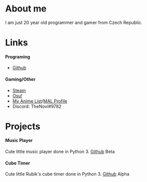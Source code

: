 # About me
 I am just 20 year old programmer and gamer from Czech Republic.

# Links
#### Programing
 - [Github](https://github.com/TheNovi)

#### Gaming/Other
 - [Steam](http://steamcommunity.com/id/TheNovi)
 - [Osu!](https://osu.ppy.sh/users/10885395)
 - [My Anime List](https://myanimelist.net/animelist/TheNovi)/[MAL Profile](https://myanimelist.net/profile/TheNovi)
 - Discord: TheNovi#9782

# Projects
#### Music Player
 Cute little music player done in Python 3.
 [Github](https://github.com/TheNovi/Music-Player)
 Beta

#### Cube Timer
 Cute little Rubik's cube timer done in Python 3.
 [Github](https://github.com/TheNovi/Cube-Timer)
 Alpha
